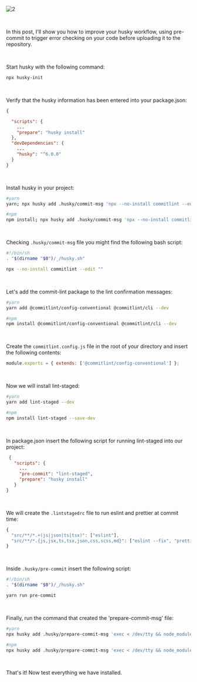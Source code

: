 ![2](https://user-images.githubusercontent.com/42126267/226604259-e1abcc22-88fe-4992-ac0a-ce9593110cc7.png)

<br>

In this post, I'll show you how to improve your husky workflow, using pre-commit to trigger error checking on your code before uploading it to the repository.

<br>

Start husky with the following command:
```sh
npx husky-init
```

<br>

Verify that the husky information has been entered into your package.json:
```json
{

  "scripts": {
    ...
    "prepare": "husky install"
  },
  "devDependencies": {
    ...
    "husky": "^6.0.0"
  }
}
```

<br>

Install husky in your project:
```sh
#yarn 
yarn; npx husky add .husky/commit-msg 'npx --no-install commitlint --edit ""'

#npm 
npm install; npx husky add .husky/commit-msg 'npx --no-install commitlint --edit ""'
```

<br>

Checking `.husky/commit-msg` file you might find the following bash script:
```sh
#!/bin/sh
. "$(dirname "$0")/_/husky.sh"

npx --no-install commitlint --edit ""
```

<br>

Let's add the commit-lint package to the lint confirmation messages:
```sh
#yarn 
yarn add @commitlint/config-conventional @commitlint/cli --dev

#npm 
npm install @commitlint/config-conventional @commitlint/cli --dev
```

<br>

Create the `commitlint.config.js` file in the root of your directory and insert the following contents:
```js
module.exports = { extends: ['@commitlint/config-conventional'] };
```

<br>

Now we will install lint-staged:
```sh
#yarn 
yarn add lint-staged --dev

#npm 
npm install lint-staged --save-dev
```

<br>

In package.json insert the following script for running lint-staged into our project:
```json
 {
   "scripts": {
     ...
     "pre-commit": "lint-staged",
     "prepare": "husky install"
   }
}
```

<br>

We will create the `.lintstagedrc` file to run eslint and prettier at commit time:
```js
{
  "src/**/*.+(js|json|ts|tsx)": ["eslint"],
  "src/**/*.{js,jsx,ts,tsx,json,css,scss,md}": ["eslint --fix", "prettier --write"]
}
```

<br>

Inside `.husky/pre-commit` insert the following script:
```sh
#!/bin/sh
. "$(dirname "$0")/_/husky.sh"

yarn run pre-commit
```
<br>

Finally, run the command that created the 'prepare-commit-msg' file:
```sh
#yarn
npx husky add .husky/prepare-commit-msg 'exec < /dev/tty && node_modules/.bin/cz --hook || true'; yarn

#npm
npx husky add .husky/prepare-commit-msg 'exec < /dev/tty && node_modules/.bin/cz --hook || true'; npm install
```
<br>

That's it! Now test everything we have installed.
